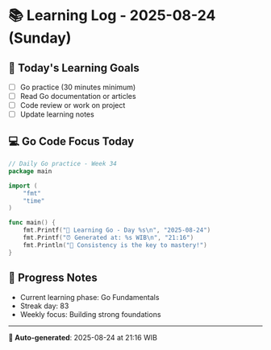 # 📚 Learning Log - 2025-08-24 (Sunday)

## 🎯 Today's Learning Goals
- [ ] Go practice (30 minutes minimum)
- [ ] Read Go documentation or articles
- [ ] Code review or work on project
- [ ] Update learning notes

## 💻 Go Code Focus Today
```go
// Daily Go practice - Week 34
package main

import (
    "fmt"
    "time"
)

func main() {
    fmt.Printf("🚀 Learning Go - Day %s\n", "2025-08-24")
    fmt.Printf("⏰ Generated at: %s WIB\n", "21:16")
    fmt.Println("💪 Consistency is the key to mastery!")
}
```

## 🌟 Progress Notes
- Current learning phase: Go Fundamentals
- Streak day: 83
- Weekly focus: Building strong foundations

---
**🤖 Auto-generated**: 2025-08-24 at 21:16 WIB
